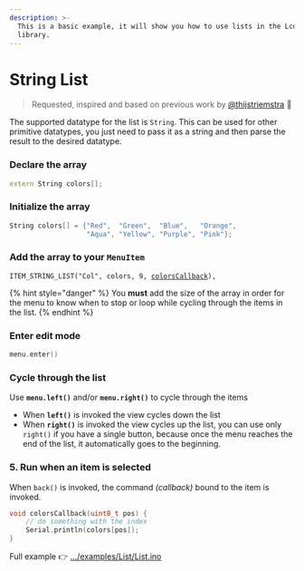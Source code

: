 ```yaml
---
description: >-
  This is a basic example, it will show you how to use lists in the LcdMenu
  library.
---
```


# String List

> Requested, inspired and based on previous work by [@thijstriemstra](https://github.com/forntoh/LcdMenu/pull/22) 🙏

The supported datatype for the list is `String`. This can be used for other primitive datatypes, you just need to pass it as a string and then parse the result to the desired datatype.

### Declare the array

```cpp
extern String colors[];
```

### Initialize the array

```cpp
String colors[] = {"Red",  "Green",  "Blue",   "Orange",
                   "Aqua", "Yellow", "Purple", "Pink"};
```

### Add the array to your `MenuItem`

<pre class="language-cpp"><code class="lang-cpp">ITEM_STRING_LIST("Col", colors, 9, <a data-footnote-ref href="#user-content-fn-1">colorsCallback</a>),
</code></pre>

{% hint style="danger" %}
You **must** add the size of the array in order for the menu to know when to stop or loop while cycling through the items in the list.
{% endhint %}

### Enter edit mode

```cpp
menu.enter()
```

### Cycle through the list

Use **`menu.left()`** and/or **`menu.right()`** to cycle through the items

* When **`left()`** is invoked the view cycles down the list
* When **`right()`** is invoked the view cycles up the list, you can use only `right()` if you have a single button, because once the menu reaches the end of the list, it automatically goes to the beginning.

### 5. Run when an item is selected

When `back()` is invoked, the command _(callback)_ bound to the item is invoked.

```cpp
void colorsCallback(uint8_t pos) {
    // do something with the index
    Serial.println(colors[pos]);
}
```

Full example 👉 [.../examples/List/List.ino](https://github.com/forntoh/LcdMenu/tree/master/examples/List/List.ino)

[^1]: Ensure that it is define before you use it
